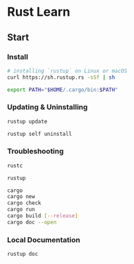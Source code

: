 # Rust Learn

## Start

### Install

```bash
# installing `rustup` on Linux or macOS
curl https://sh.rustup.rs -sSf | sh

export PATH="$HOME/.cargo/bin:$PATH"
```

### Updating & Uninstalling

```bash
rustup update

rustup self uninstall
```

### Troubleshooting

```bash
rustc

rustup

cargo
cargo new
cargo check
cargo run
cargo build [--release]
cargo doc --open
```

### Local Documentation

```bash
rustup doc
```
